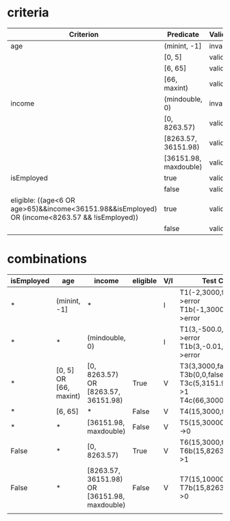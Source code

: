 # criteria
| Criterion                                                                                      | Predicate             | Valid/Invalid |
| ---------------------------------------------------------------------------------------------- | --------------------- | ------------- |
| age                                                                                            | (minint, -1]          | invalid       |
|                                                                                                | [0, 5]                | valid         |
|                                                                                                | [6, 65]               | valid         |
|                                                                                                | [66, maxint)          | valid         |
| income                                                                                         | (mindouble, 0)        | invalid       |
|                                                                                                | [0, 8263.57)          | valid         |
|                                                                                                | [8263.57, 36151.98)   | valid         |
|                                                                                                | [36151.98, maxdouble) | valid         |
| isEmployed                                                                                     | true                  | valid         |
|                                                                                                | false                 | valid         |
| eligible: ((age<6 OR age>65)&&income<36151.98&&isEmployed) OR (income<8263.57 && !isEmployed)) | true                  | valid         |
|                                                                                                | false                 | valid         |




# combinations

| isEmployed | age                    | income                                       | eligible | V/I | Test Case                                                                                    |
| ---------- | ---------------------- | -------------------------------------------- | -------- | --- | -------------------------------------------------------------------------------------------- |
| *          | (minint, -1]           | *                                            |          | I   | T1(-2,3000,false)->error<br>T1b(-1,3000,false)->error                                        |
| *          | *                      | (mindouble, 0)                               |          | I   | T1(3,-500.0,false)->error<br>T1b(3,-0.01,false)->error                                       |
| *          | [0, 5] OR [66, maxint) | [0, 8263.57) OR [8263.57, 36151.98)          | True     | V   | T3(3,3000,false)->1<br>T3b(0,0,false)->1<br>T3c(5,3151.97,false)->1<br>T4c(66,3000,false)->1 |
| *          | [6, 65]                | *                                            | False    | V   | T4(15,3000,false)->0                                                                         |
| *          | *                      | [36151.98, maxdouble)                        | False    | V   | T5(15,30000000,false)->0                                                                     |
| False      | *                      | [0, 8263.57)                                 | True     | V   | T6(15,3000,true)->1 <br>T6b(15,8263.56,true)->1                                              |
| False      | *                      | [8263.57, 36151.98) OR [36151.98, maxdouble) | False    | V   | T7(15,10000,true)->0<br>T7b(15,8263.57,true)->0                                              |
|            |                        |                                              |          |     |                                                                                              |
